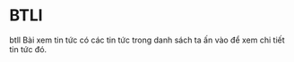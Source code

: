 # BTLl
btll
Bài xem tin tức có  các tin tức trong danh sách
ta ấn vào để xem chi tiết tin tức đó.

